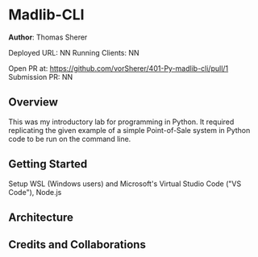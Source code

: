 # Madlib-CLI

**Author**: Thomas Sherer

Deployed URL:    NN
Running Clients: NN  
<!-- (e.g., React) -->

Open PR at:      https://github.com/vorSherer/401-Py-madlib-cli/pull/1
Submission PR:   NN

## Overview
This was my introductory lab for programming in Python. It required replicating the given example of a simple Point-of-Sale system in Python code to be run on the command line.

## Getting Started
<!-- What are the steps that a user must take in order to build this app on their own machine and get it running? -->
Setup WSL (Windows users) and Microsoft's Virtual Studio Code ("VS Code"), Node.js

## Architecture
<!-- Provide a detailed description of the application design. What technologies (languages, libraries, etc) you're using, and any other relevant design information. -->

## Credits and Collaborations
<!-- Give credit (and a link) to other people or resources that helped you build this application. -->
<!-- Thanks to Joseph Zabaleta and Corey DeJong for help with ! -->
